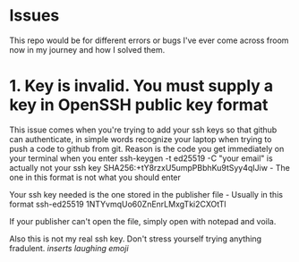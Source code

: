 # Issues
This repo would be for different errors or bugs I've ever come across froom now in my journey and how I solved them.


# 1. Key is invalid. You must supply a key in OpenSSH public key format
This issue comes when you're trying to add your ssh keys so that github can authenticate, in simple words recognize your laptop when trying to push a code to github from git.
Reason is the code you get immediately on your terminal when you enter ssh-keygen -t ed25519 -C "your email" is actually not your ssh key
SHA256:+tY8rzxU5umpPBbhKu9tSyy4qIJiw - The one in this format is not what you should enter

Your ssh key needed is the one stored in the publisher file - Usually in this format ssh-ed25519 1NTYvmqUo60ZnEnrLMxgTki2CXOtTl

If your publisher can't open the file, simply open with notepad and voila.

Also this is not my real ssh key. Don't stress yourself trying anything fradulent. *inserts laughing emoji*
